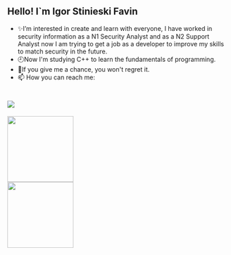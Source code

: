 ## Hello! I`m Igor Stinieski Favin

- ✨I’m interested in create and learn with everyone, I have worked in security information as a N1 Security Analyst and as a N2 Support Analyst now I am trying to get a job as a developer to improve my skills to match security in the future.
- 🕘Now I'm studying C++ to learn the fundamentals of programming.
- 🎯If you give me a chance, you won't regret it.
- 📫 How you can reach me: 
# <a href="https://www.linkedin.com/in/igor-stinieski-favin-423829147/" target="_blank"><img src="https://img.shields.io/badge/-LinkedIn-%230077B5?style=for-the-badge&logo=linkedin&logoColor=white" target="_blank"></a>
<div align="left">
  <a href="https://github.com/igorfavin">
  <img height="150em" src="https://github-readme-stats.vercel.app/api/top-langs/?username=igorfavin&layout=compact&show_icons=true&theme=radical)](https://github.com/anuraghazra/github-readme-stats)"/>
</div>
<div align="left">
  <a href="https://github.com/igorfavin">
  <img height="150em" src="https://igorfavin-git-main-igorfavin.vercel.app/?username=igorfavin&show_icons=true&theme=radical)"/>
</div>
